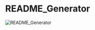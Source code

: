 # README_Generator

![README_Generator](https://user-images.githubusercontent.com/82096138/130602475-80232524-9fc4-4484-a8db-b7b7561cd2c0.png)

